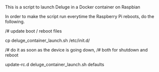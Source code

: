 This is a script to launch Deluge in a Docker container on Raspbian

In order to make the script run everytime the Raspberry Pi reboots, do the following.

/# update boot / reboot files

cp deluge_container_launch.sh /etc/init.d/

/# do it as soon as the device is going down,
/#   both for shutdown and reboot

update-rc.d deluge_container_launch.sh defaults
